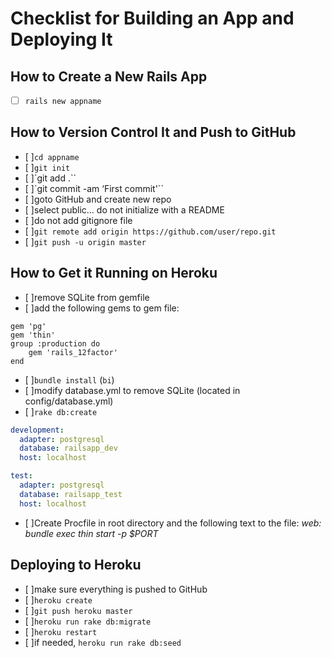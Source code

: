 # Checklist for Building an App and Deploying It
 ## How to Create a New Rails App
- [ ] `rails new appname`

## How to Version Control It and Push to GitHub
- [ ]`cd appname`
- [ ]`git init`
- [ ]`git add .``
- [ ]`git commit -am ‘First commit'``
- [ ]goto GitHub and create new repo
- [ ]select public... do not initialize with a README
- [ ]do not add gitignore file
- [ ]`git remote add origin https://github.com/user/repo.git`
- [ ]`git push -u origin master`

## How to Get it Running on Heroku

- [ ]remove SQLite from gemfile
- [ ]add the following gems to gem file:
```
gem 'pg'
gem 'thin'
group :production do
    gem 'rails_12factor'
end
```
- [ ]`bundle install` (`bi`)
- [ ]modify database.yml to remove SQLite (located in config/database.yml)
- [ ]`rake db:create`

```yml
development:
  adapter: postgresql
  database: railsapp_dev
  host: localhost

test:
  adapter: postgresql
  database: railsapp_test
  host: localhost
```
- [ ]Create Procfile in root directory and the following text to the file: _web: bundle exec thin start -p $PORT_

## Deploying to Heroku
- [ ]make sure everything is pushed to GitHub
- [ ]`heroku create`
- [ ]`git push heroku master`
- [ ]`heroku run rake db:migrate`
- [ ]`heroku restart`
- [ ]if needed, `heroku run rake db:seed`
